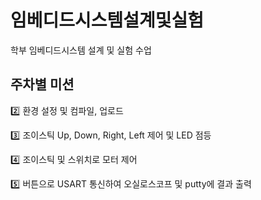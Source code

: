 # 임베디드시스템설계및실험

학부 임베디드시스템 설계 및 실험 수업

## 주차별 미션

:two: 환경 설정 및 컴파일, 업로드

:three: 조이스틱 Up, Down, Right, Left 제어 및 LED 점등

:four: 조이스틱 및 스위치로 모터 제어

:five: 버튼으로 USART 통신하여 오실로스코프 및 putty에 결과 출력
